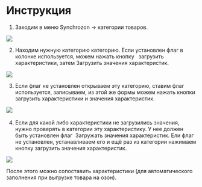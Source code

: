 
# Инструкция

1) Заходим в меню Synchrozon -> категории товаров.

![](file:///C:/Users/IDCE3~1.PSH/AppData/Local/Temp/msohtmlclip1/01/clip_image002.jpg)

2) Находим нужную категорию категорию. Если установлен флаг в колонке используется, можем нажать кнопку   загрузить характеристики, затем Загрузить значения характеристик.  
   
![](file:///C:/Users/IDCE3~1.PSH/AppData/Local/Temp/msohtmlclip1/01/clip_image004.jpg)

3) Если флаг не установлен открываем эту категорию, ставим флаг используется, записываем, из этой же формы можем нажать кнопки загрузить характеристики и значения характеристик. 

![](file:///C:/Users/IDCE3~1.PSH/AppData/Local/Temp/msohtmlclip1/01/clip_image006.jpg) 

4) Если для какой либо характеристики не загрузились значения, нужно проверять в категории эту характеристику. У нее должен быть установлен флаг  Загружать значения характеристик. Ели флаг не установлен, устанавливаем его и ещё раз из категории нажимаем кнопку загрузить значения характеристик.  
   
![](file:///C:/Users/IDCE3~1.PSH/AppData/Local/Temp/msohtmlclip1/01/clip_image008.jpg)

После этого можно сопоставить характеристики (для автоматического заполнения при выгрузке товара на озон).